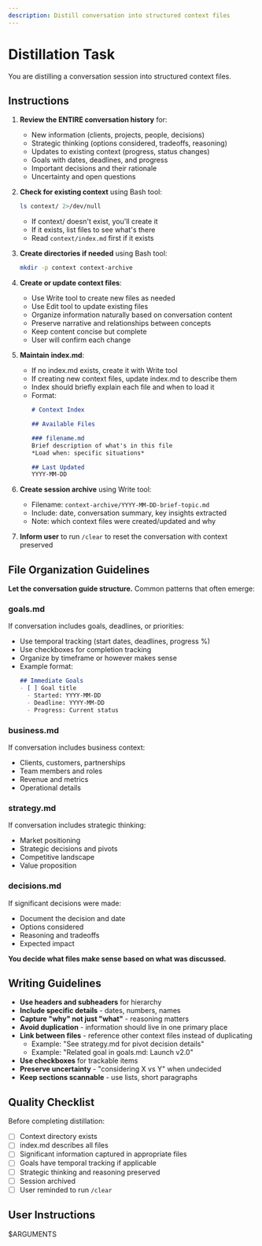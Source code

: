 ```yaml
---
description: Distill conversation into structured context files
---
```


# Distillation Task

You are distilling a conversation session into structured context files.

## Instructions

1. **Review the ENTIRE conversation history** for:
   - New information (clients, projects, people, decisions)
   - Strategic thinking (options considered, tradeoffs, reasoning)
   - Updates to existing context (progress, status changes)
   - Goals with dates, deadlines, and progress
   - Important decisions and their rationale
   - Uncertainty and open questions

2. **Check for existing context** using Bash tool:
   ```bash
   ls context/ 2>/dev/null
   ```
   - If context/ doesn't exist, you'll create it
   - If it exists, list files to see what's there
   - Read `context/index.md` first if it exists

3. **Create directories if needed** using Bash tool:
   ```bash
   mkdir -p context context-archive
   ```

4. **Create or update context files**:
   - Use Write tool to create new files as needed
   - Use Edit tool to update existing files
   - Organize information naturally based on conversation content
   - Preserve narrative and relationships between concepts
   - Keep content concise but complete
   - User will confirm each change

5. **Maintain index.md**:
   - If no index.md exists, create it with Write tool
   - If creating new context files, update index.md to describe them
   - Index should briefly explain each file and when to load it
   - Format:
     ```markdown
     # Context Index

     ## Available Files

     ### filename.md
     Brief description of what's in this file
     *Load when: specific situations*

     ## Last Updated
     YYYY-MM-DD
     ```

6. **Create session archive** using Write tool:
   - Filename: `context-archive/YYYY-MM-DD-brief-topic.md`
   - Include: date, conversation summary, key insights extracted
   - Note: which context files were created/updated and why

7. **Inform user** to run `/clear` to reset the conversation with context preserved

## File Organization Guidelines

**Let the conversation guide structure.** Common patterns that often emerge:

### goals.md
If conversation includes goals, deadlines, or priorities:
- Use temporal tracking (start dates, deadlines, progress %)
- Use checkboxes for completion tracking
- Organize by timeframe or however makes sense
- Example format:
  ```markdown
  ## Immediate Goals
  - [ ] Goal title
    - Started: YYYY-MM-DD
    - Deadline: YYYY-MM-DD
    - Progress: Current status
  ```

### business.md
If conversation includes business context:
- Clients, customers, partnerships
- Team members and roles
- Revenue and metrics
- Operational details

### strategy.md
If conversation includes strategic thinking:
- Market positioning
- Strategic decisions and pivots
- Competitive landscape
- Value proposition

### decisions.md
If significant decisions were made:
- Document the decision and date
- Options considered
- Reasoning and tradeoffs
- Expected impact

**You decide what files make sense based on what was discussed.**

## Writing Guidelines

- **Use headers and subheaders** for hierarchy
- **Include specific details** - dates, numbers, names
- **Capture "why" not just "what"** - reasoning matters
- **Avoid duplication** - information should live in one primary place
- **Link between files** - reference other context files instead of duplicating
  - Example: "See strategy.md for pivot decision details"
  - Example: "Related goal in goals.md: Launch v2.0"
- **Use checkboxes** for trackable items
- **Preserve uncertainty** - "considering X vs Y" when undecided
- **Keep sections scannable** - use lists, short paragraphs

## Quality Checklist

Before completing distillation:
- [ ] Context directory exists
- [ ] index.md describes all files
- [ ] Significant information captured in appropriate files
- [ ] Goals have temporal tracking if applicable
- [ ] Strategic thinking and reasoning preserved
- [ ] Session archived
- [ ] User reminded to run `/clear`

## User Instructions

$ARGUMENTS
